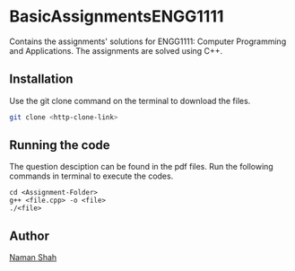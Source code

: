 # BasicAssignmentsENGG1111

Contains the assignments' solutions for ENGG1111: Computer Programming and Applications. The assignments are solved using C++.


## Installation

Use the git clone command on the terminal to download the files.

```bash
git clone <http-clone-link>
```


## Running the code
The question desciption can be found in the pdf files. Run the following commands in terminal to execute the codes.
```
cd <Assignment-Folder>
g++ <file.cpp> -o <file>
./<file>
```



## Author
[Naman Shah](https://github.com/namanshah971)
